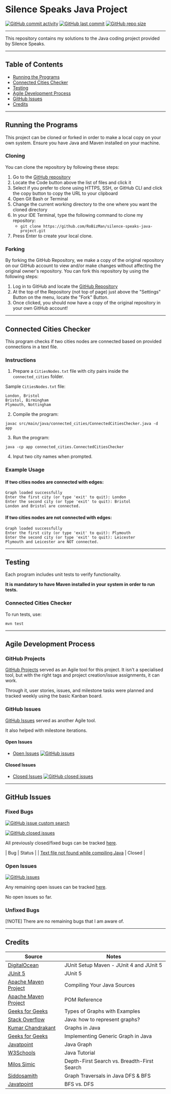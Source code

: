 # Silence Speaks Java Project

[![GitHub commit activity](https://img.shields.io/github/commit-activity/t/RoBizMan/silence-speaks-java-project)](https://github.com/RoBizMan/silence-speaks-java-project/commits/main)
[![GitHub last commit](https://img.shields.io/github/last-commit/RoBizMan/silence-speaks-java-project)](https://github.com/RoBizMan/silence-speaks-java-project/commits/main)
[![GitHub repo size](https://img.shields.io/github/repo-size/RoBizMan/silence-speaks-java-project)](https://github.com/RoBizMan/silence-speaks-java-project)

---

This repository contains my solutions to the Java coding project provided by Silence Speaks.

---

## Table of Contents
- [Running the Programs](#running-the-programs)
- [Connected Cities Checker](#connected-cities-checker)
- [Testing](#testing)
- [Agile Development Process](#agile-development-process)
- [GitHub Issues](#github-issues)
- [Credits](#credits)

---

## Running the Programs

This project can be cloned or forked in order to make a local copy on your own system. Ensure you have Java and Maven installed on your machine.

### Cloning

You can clone the repository by following these steps:

1. Go to the [GitHub repository](https://github.com/RoBizMan/silence-speaks-java-project) 
2. Locate the Code button above the list of files and click it 
3. Select if you prefer to clone using HTTPS, SSH, or GitHub CLI and click the copy button to copy the URL to your clipboard
4. Open Git Bash or Terminal
5. Change the current working directory to the one where you want the cloned directory
6. In your IDE Terminal, type the following command to clone my repository:
    - `git clone https://github.com/RoBizMan/silence-speaks-java-project.git`
7. Press Enter to create your local clone.

### Forking

By forking the GitHub Repository, we make a copy of the original repository on our GitHub account to view and/or make changes without affecting the original owner's repository.
You can fork this repository by using the following steps:

1. Log in to GitHub and locate the [GitHub Repository](https://github.com/RoBizMan/silence-speaks-java-project)
2. At the top of the Repository (not top of page) just above the "Settings" Button on the menu, locate the "Fork" Button.
3. Once clicked, you should now have a copy of the original repository in your own GitHub account!

---

## Connected Cities Checker
This program checks if two cities nodes are connected based on provided connections in a text file.

### Instructions

1. Prepare a `CitiesNodes.txt` file with city pairs inside the `connected_cities` folder.

Sample `CitiesNodes.txt` file:

```
London, Bristol
Bristol, Birmingham
Plymouth, Nottingham
```

2. Compile the program:

```
javac src/main/java/connected_cities/ConnectedCitiesChecker.java -d app
```

3. Run the program:

```
java -cp app connected_cities.ConnectedCitiesChecker
```

4. Input two city names when prompted.

### Example Usage

#### If two cities nodes are connected with edges:

```
Graph loaded successfully
Enter the first city (or type 'exit' to quit): London
Enter the second city (or type 'exit' to quit): Bristol
London and Bristol are connected.
```

#### If two cities nodes are not connected with edges:

```
Graph loaded successfully
Enter the first city (or type 'exit' to quit): Plymouth
Enter the second city (or type 'exit' to quit): Leicester
Plymouth and Leicester are NOT connected.
```

---

## Testing

Each program includes unit tests to verify functionality.

**It is mandatory to have Maven installed in your system in order to run tests.**

### Connected Cities Checker

To run tests, use:

```
mvn test
```

---

## Agile Development Process

### GitHub Projects

[GitHub Projects](https://github.com/users/RoBizMan/projects/8) served as an Agile tool for this project. It isn't a specialised tool, but with the right tags and project creation/issue assignments, it can work.

Through it, user stories, issues, and milestone tasks were planned and tracked weekly using the basic Kanban board.

### GitHub Issues

[GitHub Issues](https://github.com/RoBizMan/silence-speaks-java-project/issues) served as another Agile tool.

It also helped with milestone iterations.

#### Open Issues

- [Open Issues](https://github.com/RoBizMan/silence-speaks-java-project/issues) [![GitHub issues](https://img.shields.io/github/issues/RoBizMan/silence-speaks-java-project)](https://github.com/RoBizMan/silence-speaks-java-project/issues)

#### Closed Issues

- [Closed Issues](https://github.com/RoBizMan/silence-speaks-java-project/issues?q=is%3Aissue%20state%3Aclosed) [![GitHub closed issues](https://img.shields.io/github/issues-closed/RoBizMan/silence-speaks-java-project)](https://github.com/RoBizMan/silence-speaks-java-project/issues?q=is%3Aissue%20state%3Aclosed)

---

## GitHub Issues

### Fixed Bugs

[![GitHub issue custom search](https://img.shields.io/github/issues-search?query=repo%3ARoBizMan%2Fsilence-speaks-java-project%20label%3Abug&label=bugs)](https://github.com/RoBizMan/silence-speaks-java-project/issues?q=is%3Aissue%20label%3Abug)

[![GitHub closed issues](https://img.shields.io/github/issues-closed/RoBizMan/silence-speaks-java-project)](https://github.com/RoBizMan/silence-speaks-java-project/issues?q=is%3Aissue+is%3Aclosed)

All previously closed/fixed bugs can be tracked [here](https://github.com/RoBizMan/silence-speaks-java-project/issues?q=is%3Aissue+is%3Aclosed).

| Bug |	Status |
| [Text file not found while compiling Java](https://github.com/RoBizMan/silence-speaks-java-project/issues/25) | Closed |

### Open Issues

[![GitHub issues](https://img.shields.io/github/issues/RoBizMan/silence-speaks-java-project)](https://github.com/RoBizMan/silence-speaks-java-project/issues)

Any remaining open issues can be tracked [here](https://github.com/RoBizMan/silence-speaks-java-project/issues).

No open issues so far.

### Unfixed Bugs

[!NOTE]
There are no remaining bugs that I am aware of.

---

## Credits

| Source | Notes |
| - | - |
| [DigitalOcean](https://www.digitalocean.com/community/tutorials/junit-setup-maven) | JUnit Setup Maven - JUnit 4 and JUnit 5 |
| [JUnit 5](https://junit.org/junit5/) | JUnit 5 |
| [Apache Maven Project](https://maven.apache.org/plugins/maven-compiler-plugin/usage.html) | Compiling Your Java Sources |
| [Apache Maven Project](https://maven.apache.org/pom.html) | POM Reference |
| [Geeks for Geeks](https://www.geeksforgeeks.org/graph-types-and-applications/?ref=lbp) | Types of Graphs with Examples |
| [Stack Overflow](https://stackoverflow.com/questions/1737627/java-how-to-represent-graphs) | Java: how to represent graphs? |
| [Kumar Chandrakant](https://www.baeldung.com/java-graphs) | Graphs in Java |
| [Geeks for Geeks](https://www.geeksforgeeks.org/implementing-generic-graph-in-java/) | Implementing Generic Graph in Java |
| [Javatpoint](https://www.javatpoint.com/java-graph) | Java Graph |
| [W3Schools](https://www.w3schools.com/java/) | Java Tutorial |
| [Milos Simic](https://www.baeldung.com/cs/dfs-vs-bfs) | Depth-First Search vs. Breadth-First Search |
| [Siddosamith](https://siddosamith.medium.com/graph-traversals-in-java-dfs-bfs-a91910f6b9f9) | Graph Traversals in Java DFS & BFS |
| [Javatpoint](https://www.javatpoint.com/bfs-vs-dfs) | BFS vs. DFS |